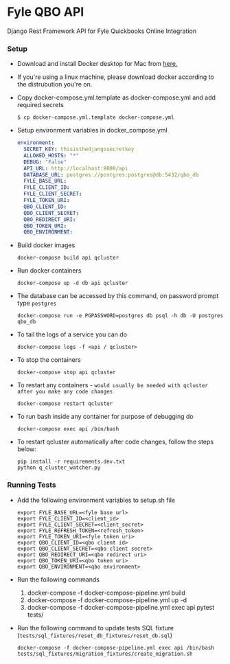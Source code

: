# Fyle QBO API
Django Rest Framework API for Fyle Quickbooks Online Integration


### Setup

* Download and install Docker desktop for Mac from [here.](https://www.docker.com/products/docker-desktop)

* If you're using a linux machine, please download docker according to the distrubution you're on.

* Copy docker-compose.yml.template as docker-compose.yml and add required secrets

    ```
    $ cp docker-compose.yml.template docker-compose.yml
    ```
  
* Setup environment variables in docker_compose.yml

    ```yaml
    environment:
      SECRET_KEY: thisisthedjangosecretkey
      ALLOWED_HOSTS: "*"
      DEBUG: "False"
      API_URL: http://localhost:8000/api
      DATABASE_URL: postgres://postgres:postgres@db:5432/qbo_db
      FYLE_BASE_URL:
      FYLE_CLIENT_ID:
      FYLE_CLIENT_SECRET:
      FYLE_TOKEN_URI:
      QBO_CLIENT_ID:
      QBO_CLIENT_SECRET:
      QBO_REDIRECT_URI:
      QBO_TOKEN_URI:
      QBO_ENVIRONMENT:
   ```
  
* Build docker images

    ```
    docker-compose build api qcluster
    ```

* Run docker containers

    ```
    docker-compose up -d db api qcluster
    ```

* The database can be accessed by this command, on password prompt type `postgres`

    ```
    docker-compose run -e PGPASSWORD=postgres db psql -h db -U postgres qbo_db
    ```

* To tail the logs of a service you can do
    
    ```
    docker-compose logs -f <api / qcluster>
    ```

* To stop the containers

    ```
    docker-compose stop api qcluster
    ```

* To restart any containers - `would usually be needed with qcluster after you make any code changes`

    ```
    docker-compose restart qcluster
    ```

* To run bash inside any container for purpose of debugging do

    ```
    docker-compose exec api /bin/bash
    ```

* To restart qcluster automatically after code changes, follow the steps below:

    ```
    pip install -r requirements.dev.txt
    python q_cluster_watcher.py
    ```
### Running Tests

* Add the following environment variables to setup.sh file

    ```
    export FYLE_BASE_URL=<fyle base url>
    export FYLE_CLIENT_ID=<client_id>
    export FYLE_CLIENT_SECRET=<client_secret>
    export FYLE_REFRESH_TOKEN=<refresh_token>
    export FYLE_TOKEN_URI=<fyle token uri>
    export QBO_CLIENT_ID=<qbo client id>
    export QBO_CLIENT_SECRET=<qbo client secret>
    export QBO_REDIRECT_URI=<qbo redirect uri>
    export QBO_TOKEN_URI=<qbo token uri>
    export QBO_ENVIRONMENT=<qbo environment>
    ```
* Run the following commands

    1. docker-compose -f docker-compose-pipeline.yml build
    2. docker-compose -f docker-compose-pipeline.yml up -d
    3. docker-compose -f docker-compose-pipeline.yml exec api pytest tests/

* Run the following command to update tests SQL fixture (`tests/sql_fixtures/reset_db_fixtures/reset_db.sql`)
    ```
    docker-compose -f docker-compose-pipeline.yml exec api /bin/bash tests/sql_fixtures/migration_fixtures/create_migration.sh 
    ```
